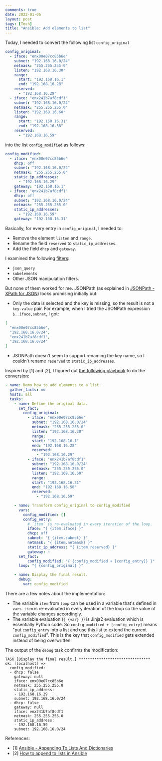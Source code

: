 ```yaml
---
comments: true
date: 2022-01-06
layout: post
tags: [Tech]
title: "Ansible: Add elements to list"
---
```


Today, I needed to convert the following list `config_original`

```yaml
config_original:
  - iface: "enx00e07cc85b6e"
    subnet: "192.168.16.0/24"
    netmask: "255.255.255.0"
    listen: "192.168.16.30"
    range:
      start: "192.168.16.1"
      end: "192.168.16.28"
    reserved:
      - "192.168.16.29"
  - iface: "enx241b7af8cdf1"
    subnet: "192.168.16.0/24"
    netmask: "255.255.255.0"
    listen: "192.168.16.60"
    range:
      start: "192.168.16.31"
      end: "192.168.16.58"
    reserved:
      - "192.168.16.59"
```

into the list `config_modified` as follows:

```yaml
config_modified:
  - iface: "enx00e07cc85b6e"
    dhcp: off
    subnet: "192.168.16.0/24"
    netmask: "255.255.255.0"
    static_ip_addresses:
      - "192.168.16.29"
    gateway: "192.168.16.1"
  - iface: "enx241b7af8cdf1"
    dhcp: off
    subnet: "192.168.16.0/24"
    netmask: "255.255.255.0"
    static_ip_addresses:
      - "192.168.16.59"
    gateway: "192.168.16.31"
```

Basically, for every entry in `config_original`, I needed to:
- Remove the element `listen` and `range`.
- Rename the field `reserved` to `static_ip_addresses`.
- Add the field `dhcp` and `gateway`.

I examined the following [filters](https://docs.ansible.com/ansible/latest/user_guide/playbooks_filters.html):
- `json_query`
- `subelements`
- Other JSON manipulation filters.

But none of them worked for me. JSONPath (as explained in [JSONPath - XPath for JSON](https://goessner.net/articles/JsonPath/index.html)) looks promising initially but:

- Only the data is selected and the key is missing, so the result is not a `key-value` pair. For example, when I tried the JSONPath expression `$..iface,subnet`, I got:

```json
[
  "enx00e07cc85b6e",
  "192.168.16.0/24",
  "enx241b7af8cdf1",
  "192.168.16.0/24"
]
```

- JSONPath doesn't seem to support renaming the key name, so I couldn't rename `reserved` to `static_ip_addresses`.

Inspired by [1] and [2], I figured out [the following playbook](https://github.com/yaobinwen/robin_on_rails/blob/master/Ansible/demo/ansible/add-element-to-list.yml) to do the conversion:

```yaml
- name: Demo how to add elements to a list.
  gather_facts: no
  hosts: all
  tasks:
    - name: Define the original data.
      set_fact:
        config_original:
          - iface: "enx00e07cc85b6e"
            subnet: "192.168.16.0/24"
            netmask: "255.255.255.0"
            listen: "192.168.16.30"
            range:
            start: "192.168.16.1"
            end: "192.168.16.28"
            reserved:
              - "192.168.16.29"
          - iface: "enx241b7af8cdf1"
            subnet: "192.168.16.0/24"
            netmask: "255.255.255.0"
            listen: "192.168.16.60"
            range:
            start: "192.168.16.31"
            end: "192.168.16.58"
            reserved:
              - "192.168.16.59"

    - name: Transform config_original to config_modified
      vars:
        config_modified: []
        config_entry:
          # `item` is re-evaluated in every iteration of the loop.
          iface: "{ {item.iface} }"
          dhcp: off
          subnet: "{ {item.subnet} }"
          netmask: "{ {item.netmask} }"
          static_ip_address: "{ {item.reserved} }"
          gateway: ~
      set_fact:
          config_modified: "{ {config_modified + [config_entry]} }"
      loop: "{ {config_original} }"

    - name: Display the final result.
      debug:
        var: config_modified
```

There are a few notes about the implementation:

- The variable `item` from `loop` can be used in a variable that's defined in `vars`. `item` is re-evaluated in every iteration of the loop so the value of the variable changes accordingly.
- The variable evaluation (`{ {var} }`) is Jinja2 evaluation which is essentially Python code. So `config_modified + [config_entry]` means "put `config_entry` into a list and use this list to extend the current `config_modified`". This is the key that `config_modified` gets extended instead of being overwritten.

The output of the `debug` task confirms the modification:

```
TASK [Display the final result.] ********************************
ok: [localhost] => 
  config_modified:
  - dhcp: false
    gateway: null
    iface: enx00e07cc85b6e
    netmask: 255.255.255.0
    static_ip_address:
    - 192.168.16.29
    subnet: 192.168.16.0/24
  - dhcp: false
    gateway: null
    iface: enx241b7af8cdf1
    netmask: 255.255.255.0
    static_ip_address:
    - 192.168.16.59
    subnet: 192.168.16.0/24
```

References:
- [1] [Ansible - Appending To Lists And Dictionaries](https://ttl255.com/ansible-appending-to-lists-and-dictionaries/)
- [2] [How to append to lists in Ansible](https://blog.crisp.se/2016/10/20/maxwenzin/how-to-append-to-lists-in-ansible)
